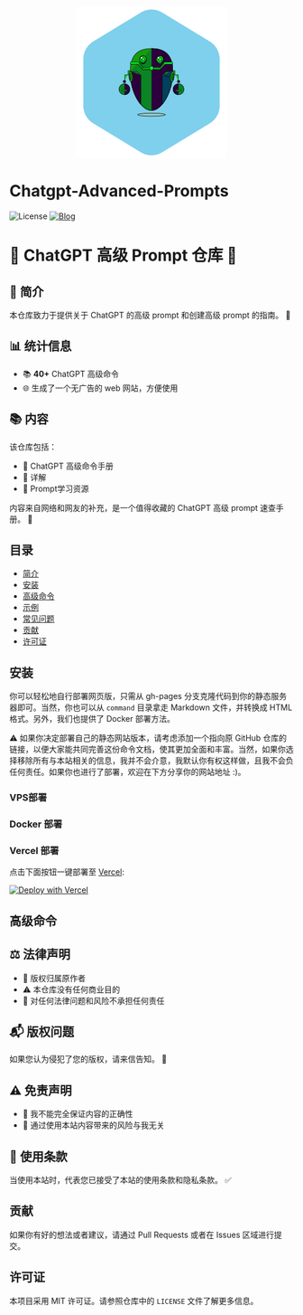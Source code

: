 <p align="center">
  <a href="https://prompt.garyhou2023.info/">
    <img src="./template/img/logo.svg">
  </a>
  <h1>Chatgpt-Advanced-Prompts</h1>
</p>

![License](https://img.shields.io/badge/License-MIT-blue)
[![Blog](https://img.shields.io/badge/Blog-Myblog-purple)](https://blog.garyhou2023.info)

# 🌟 ChatGPT 高级 Prompt 仓库 🌟

## 📌 简介

本仓库致力于提供关于 ChatGPT 的高级 prompt 和创建高级 prompt 的指南。 📖

## 📊 统计信息

- 📚 **40+** ChatGPT 高级命令
- 🌐 生成了一个无广告的 web 网站，方便使用 

## 📚 内容

该仓库包括：
- 📘 ChatGPT 高级命令手册
- 📙 详解
- 📕 Prompt学习资源

内容来自网络和网友的补充，是一个值得收藏的 ChatGPT 高级 prompt 速查手册。 🌟


## 目录

- [简介](#简介)
- [安装](#安装)
- [高级命令](#高级命令)
- [示例](#示例)
- [常见问题](#常见问题)
- [贡献](#贡献)
- [许可证](#许可证)

## 安装

你可以轻松地自行部署网页版，只需从 gh-pages 分支克隆代码到你的静态服务器即可。当然，你也可以从 `command` 目录拿走 Markdown 文件，并转换成 HTML 格式。另外，我们也提供了 Docker 部署方法。

⚠️ 如果你决定部署自己的静态网站版本，请考虑添加一个指向原 GitHub 仓库的链接，以便大家能共同完善这份命令文档，使其更加全面和丰富。当然，如果你选择移除所有与本站相关的信息，我并不会介意，我默认你有权这样做，且我不会负任何责任。如果你也进行了部署，欢迎在下方分享你的网站地址 :)。

### VPS部署


### Docker 部署

### Vercel 部署

点击下面按钮一键部署至 [Vercel](https://vercel.com):

[![Deploy with Vercel](https://vercel.com/button)](https://vercel.com/new/clone?repository-url=https://github.com/hougarry/chatgpt-advanced-prompts)



## 高级命令



## ⚖️ 法律声明

- 📝 版权归属原作者
- ⚠️ 本仓库没有任何商业目的
- 🚫 对任何法律问题和风险不承担任何责任

## 📬 版权问题

如果您认为侵犯了您的版权，请来信告知。 💌

## ⚠️ 免责声明

- 🛑 我不能完全保证内容的正确性
- 🚫 通过使用本站内容带来的风险与我无关

## 📜 使用条款

当使用本站时，代表您已接受了本站的使用条款和隐私条款。 ✅


## 贡献

如果你有好的想法或者建议，请通过 Pull Requests 或者在 Issues 区域进行提交。

## 许可证

本项目采用 MIT 许可证。请参照仓库中的 `LICENSE` 文件了解更多信息。


